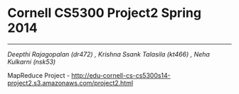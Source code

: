 # Cornell CS5300 Project2 Spring 2014
---------------------------------------
*Deepthi Rajagopalan (dr472) , Krishna Ssank Talasila (kt466) , Neha Kulkarni (nsk53)*

MapReduce Project - http://edu-cornell-cs-cs5300s14-project2.s3.amazonaws.com/project2.html


 

